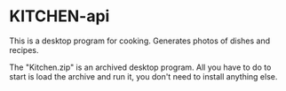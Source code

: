 # KITCHEN-api
This is a desktop program for cooking. Generates photos of dishes and recipes.

The "Kitchen.zip" is an archived desktop program. All you have to do to start is load the archive and run it, you don't need to install anything else.
